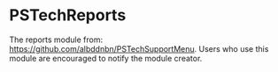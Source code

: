 # PSTechReports
 The reports module from: https://github.com/albddnbn/PSTechSupportMenu. Users who use this module are encouraged to notify the module creator.
